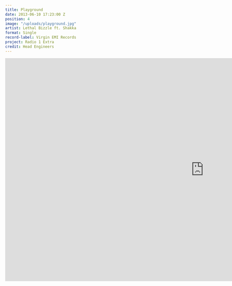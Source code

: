 ```yaml
---
title: Playground
date: 2013-06-10 17:23:00 Z
position: 4
image: "/uploads/playground.jpg"
artist: Lethal Bizzle ft. Shakka
format: Single
record-label: Virgin EMI Records
project: Radio 1 Extra
credit: Head Engineers
---
```


<div class="responsive-embed  widescreen">
<iframe width="1280" height="720" src="https://www.youtube.com/embed/8MFf8LavO6A?rel=0&amp;showinfo=0" frameborder="0" allowfullscreen></iframe>
</div>